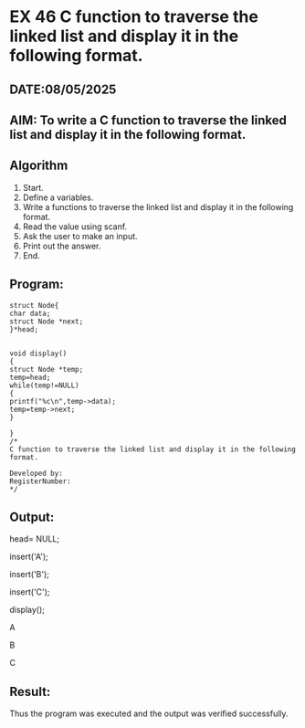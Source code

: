 # EX 46 C function to traverse the linked list and display it in the following format.
## DATE:08/05/2025
## AIM: To write a C function to traverse the linked list and display it in the following format.

## Algorithm
1. Start. 
2. Define a variables. 
3. Write a functions to traverse the linked list and display it in the following format. 
4. Read the value using scanf. 
5. Ask the user to make an input. 
6. Print out the answer. 
7. End. 

## Program:
```
struct Node{ 
char data; 
struct Node *next; 
}*head; 
 
 
void display() 
{ 
struct Node *temp; 
temp=head; 
while(temp!=NULL) 
{ 
printf("%c\n",temp->data); 
temp=temp->next; 
} 
 
} 
/*
C function to traverse the linked list and display it in the following format.

Developed by: 
RegisterNumber:  
*/
```

## Output:
head= NULL;

insert('A');

insert('B');

insert('C');

display();


A  

B  

C


## Result:
Thus the program was executed and the output was verified successfully.

